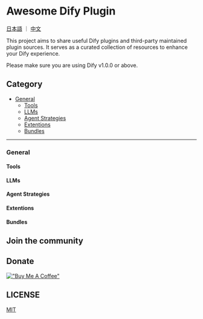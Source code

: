 # Awesome Dify Plugin

[日本語](README_JA.md) ｜ [中文](README_CN.md)

This project aims to share useful Dify plugins and third-party maintained plugin sources. It serves as a curated collection of resources to enhance your Dify experience.

Please make sure you are using Dify v1.0.0 or above.

## Category

- [General](#general)
    - [Tools](#tools)
    - [LLMs](#llms)
    - [Agent Strategies](#agent-strategies)
    - [Extentions](#extentions)
    - [Bundles](#bundles)

---

### General

#### Tools

#### LLMs

#### Agent Strategies

#### Extentions

#### Bundles

## Join the community



## Donate

[!["Buy Me A Coffee"](https://www.buymeacoffee.com/assets/img/custom_images/orange_img.png)](https://www.buymeacoffee.com/stvlynn)

## LICENSE

[MIT](LICENSE)